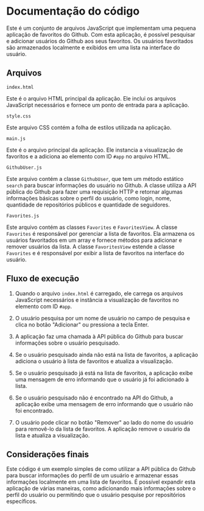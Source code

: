 # Documentação do código

Este é um conjunto de arquivos JavaScript que implementam uma pequena aplicação de favoritos do Github. Com esta aplicação, é possível pesquisar e adicionar usuários do Github aos seus favoritos. Os usuários favoritados são armazenados localmente e exibidos em uma lista na interface do usuário.

## Arquivos

`index.html`

Este é o arquivo HTML principal da aplicação. Ele inclui os arquivos JavaScript necessários e fornece um ponto de entrada para a aplicação.

`style.css`

Este arquivo CSS contém a folha de estilos utilizada na aplicação.

`main.js`

Este é o arquivo principal da aplicação. Ele instancia a visualização de favoritos e a adiciona ao elemento com ID `#app` no arquivo HTML.

`GithubUser.js`

Este arquivo contém a classe `GithubUser`, que tem um método estático `search` para buscar informações do usuário no Github. A classe utiliza a API pública do Github para fazer uma requisição HTTP e retornar algumas informações básicas sobre o perfil do usuário, como login, nome, quantidade de repositórios públicos e quantidade de seguidores.

`Favorites.js`

Este arquivo contém as classes `Favorites` e `FavoritesView`. A classe `Favorites` é responsável por gerenciar a lista de favoritos. Ela armazena os usuários favoritados em um array e fornece métodos para adicionar e remover usuários da lista. A classe `FavoritesView` estende a classe `Favorites` e é responsável por exibir a lista de favoritos na interface do usuário.

## Fluxo de execução

1. Quando o arquivo `index.html` é carregado, ele carrega os arquivos JavaScript necessários e instância a visualização de favoritos no elemento com ID `#app`.

2. O usuário pesquisa por um nome de usuário no campo de pesquisa e clica no botão "Adicionar" ou pressiona a tecla Enter.

3. A aplicação faz uma chamada à API pública do Github para buscar informações sobre o usuário pesquisado.

4. Se o usuário pesquisado ainda não está na lista de favoritos, a aplicação adiciona o usuário à lista de favoritos e atualiza a visualização.

5. Se o usuário pesquisado já está na lista de favoritos, a aplicação exibe uma mensagem de erro informando que o usuário já foi adicionado à lista.

6. Se o usuário pesquisado não é encontrado na API do Github, a aplicação exibe uma mensagem de erro informando que o usuário não foi encontrado.

7. O usuário pode clicar no botão "Remover" ao lado do nome do usuário para removê-lo da lista de favoritos. A aplicação remove o usuário da lista e atualiza a visualização.

## Considerações finais

Este código é um exemplo simples de como utilizar a API pública do Github para buscar informações do perfil de um usuário e armazenar essas informações localmente em uma lista de favoritos. É possível expandir esta aplicação de várias maneiras, como adicionando mais informações sobre o perfil do usuário ou permitindo que o usuário pesquise por repositórios específicos.